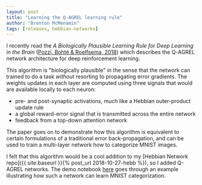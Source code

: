 ```yaml
---
layout: post
title: "Learning the Q-AGREL learning rule"
author: "Brenton McMenamin"
tags: [releases, hebbian-networks]
---
```


I recently read the _A Biologically Plausible Learning Rule for Deep Learning in the Brain_ ([Pozzi, Bohté & Roelfsema, 2018](https://arxiv.org/pdf/1811.01768.pdf)) which describes the Q-AGREL network architecture for deep reinforcement learning.

This algorithm is "biologically plausible" in the sense that the network can trained to do a task *without* resorting to propagating error gradients. The weights updates in each layer are computed using three signals that would are available locally to each neuron:
* pre- and post-synaptic activations, much like a Hebbian outer-product update rule
* a global reward-error signal that is transmitted across the entire network
* feedback from a top-down attention network

The paper goes on to demonstrate how this algorithm is equivalent to certain formulations of a traditional error back-propagation, and can be used to train a multi-layer network how to categorize MNIST images.

I felt that this algorithm would be a cool addition to my [Hebbian Network repo]({{ site.baseurl }}{% post_url 2018-10-27-hebb %}), so I added Q-AGREL networks. The demo notebook [here](https://github.com/bmcmenamin/hebbnets/blob/master/demos/Q-AGREL%20reinforcement%20learning.ipynb) goes through an example illustrating how such a network can learn MNIST categorization.